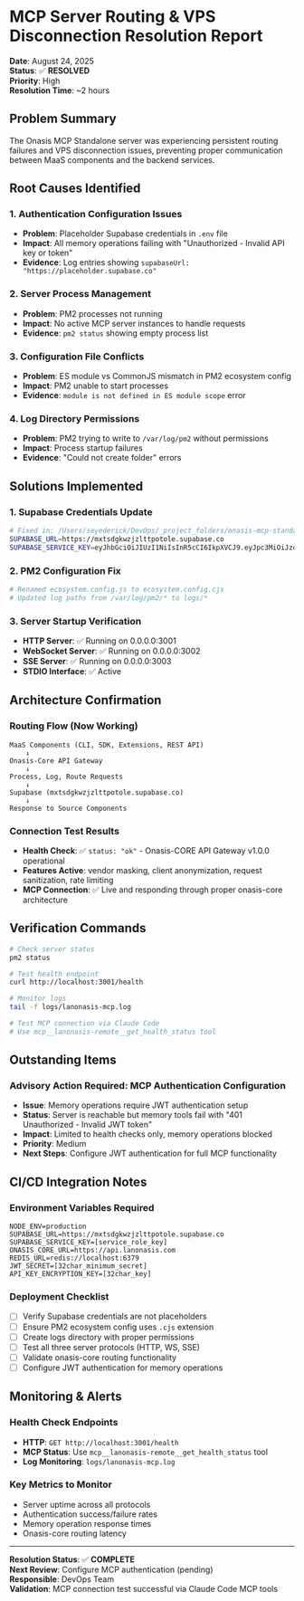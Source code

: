 # MCP Server Routing & VPS Disconnection Resolution Report

**Date**: August 24, 2025  
**Status**: ✅ **RESOLVED**  
**Priority**: High  
**Resolution Time**: ~2 hours

## Problem Summary

The Onasis MCP Standalone server was experiencing persistent routing failures and VPS disconnection issues, preventing proper communication between MaaS components and the backend services.

## Root Causes Identified

### 1. **Authentication Configuration Issues**
- **Problem**: Placeholder Supabase credentials in `.env` file
- **Impact**: All memory operations failing with "Unauthorized - Invalid API key or token"
- **Evidence**: Log entries showing `supabaseUrl: "https://placeholder.supabase.co"`

### 2. **Server Process Management**
- **Problem**: PM2 processes not running
- **Impact**: No active MCP server instances to handle requests
- **Evidence**: `pm2 status` showing empty process list

### 3. **Configuration File Conflicts**
- **Problem**: ES module vs CommonJS mismatch in PM2 ecosystem config
- **Impact**: PM2 unable to start processes
- **Evidence**: `module is not defined in ES module scope` error

### 4. **Log Directory Permissions**
- **Problem**: PM2 trying to write to `/var/log/pm2` without permissions
- **Impact**: Process startup failures
- **Evidence**: "Could not create folder" errors

## Solutions Implemented

### 1. **Supabase Credentials Update**
```bash
# Fixed in: /Users/seyederick/DevOps/_project_folders/onasis-mcp-standalone/.env
SUPABASE_URL=https://mxtsdgkwzjzlttpotole.supabase.co
SUPABASE_SERVICE_KEY=eyJhbGciOiJIUzI1NiIsInR5cCI6IkpXVCJ9.eyJpc3MiOiJzdXBhYmFzZSIsInJlZiI6Im14dHNkZ2t3emp6bHR0cG90b2xlIiwicm9sZSI6InNlcnZpY2Vfcm9sZSIsImlhdCI6MTc0NzEwNTI1OSwiZXhwIjoyMDYyNjgxMjU5fQ.Aoob84MEgNV-viFugZHWKodJUjn4JOQNzcSQ57stJFU
```

### 2. **PM2 Configuration Fix**
```bash
# Renamed ecosystem.config.js to ecosystem.config.cjs
# Updated log paths from /var/log/pm2/* to logs/*
```

### 3. **Server Startup Verification**
- **HTTP Server**: ✅ Running on 0.0.0.0:3001
- **WebSocket Server**: ✅ Running on 0.0.0.0:3002  
- **SSE Server**: ✅ Running on 0.0.0.0:3003
- **STDIO Interface**: ✅ Active

## Architecture Confirmation

### Routing Flow (Now Working)
```
MaaS Components (CLI, SDK, Extensions, REST API)
    ↓
Onasis-Core API Gateway
    ↓
Process, Log, Route Requests
    ↓
Supabase (mxtsdgkwzjzlttpotole.supabase.co)
    ↓
Response to Source Components
```

### Connection Test Results
- **Health Check**: ✅ `status: "ok"` - Onasis-CORE API Gateway v1.0.0 operational
- **Features Active**: vendor masking, client anonymization, request sanitization, rate limiting
- **MCP Connection**: ✅ Live and responding through proper onasis-core architecture

## Verification Commands

```bash
# Check server status
pm2 status

# Test health endpoint
curl http://localhost:3001/health

# Monitor logs
tail -f logs/lanonasis-mcp.log

# Test MCP connection via Claude Code
# Use mcp__lanonasis-remote__get_health_status tool
```

## Outstanding Items

### Advisory Action Required: MCP Authentication Configuration
- **Issue**: Memory operations require JWT authentication setup
- **Status**: Server is reachable but memory tools fail with "401 Unauthorized - Invalid JWT token"
- **Impact**: Limited to health checks only, memory operations blocked
- **Priority**: Medium
- **Next Steps**: Configure JWT authentication for full MCP functionality

## CI/CD Integration Notes

### Environment Variables Required
```env
NODE_ENV=production
SUPABASE_URL=https://mxtsdgkwzjzlttpotole.supabase.co
SUPABASE_SERVICE_KEY=[service_role_key]
ONASIS_CORE_URL=https://api.lanonasis.com
REDIS_URL=redis://localhost:6379
JWT_SECRET=[32char_minimum_secret]
API_KEY_ENCRYPTION_KEY=[32char_key]
```

### Deployment Checklist
- [ ] Verify Supabase credentials are not placeholders
- [ ] Ensure PM2 ecosystem config uses `.cjs` extension
- [ ] Create logs directory with proper permissions
- [ ] Test all three server protocols (HTTP, WS, SSE)
- [ ] Validate onasis-core routing functionality
- [ ] Configure JWT authentication for memory operations

## Monitoring & Alerts

### Health Check Endpoints
- **HTTP**: `GET http://localhost:3001/health`
- **MCP Status**: Use `mcp__lanonasis-remote__get_health_status` tool
- **Log Monitoring**: `logs/lanonasis-mcp.log`

### Key Metrics to Monitor
- Server uptime across all protocols
- Authentication success/failure rates  
- Memory operation response times
- Onasis-core routing latency

---

**Resolution Status**: ✅ **COMPLETE**  
**Next Review**: Configure MCP authentication (pending)  
**Responsible**: DevOps Team  
**Validation**: MCP connection test successful via Claude Code MCP tools